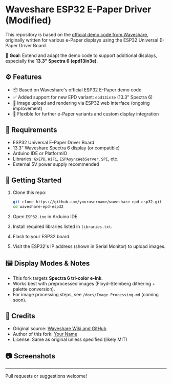 # Waveshare ESP32 E-Paper Driver (Modified)

This repository is based on the [official demo code from Waveshare](https://www.waveshare.com/wiki/E-Paper_ESP32_Driver_Board), originally written for various e-Paper displays using the ESP32 Universal E-Paper Driver Board.

🎯 **Goal**: Extend and adapt the demo code to support additional displays, especially the **13.3" Spectra 6 (epd13in3e)**.

## ⚙️ Features

- 📦 Based on Waveshare's official ESP32 E-Paper demo code
- ✅ Added support for new EPD variant: `epd13in3e` (13.3" Spectra 6)
- 🧪 Image upload and rendering via ESP32 web interface (ongoing improvement)
- 🔧 Flexible for further e-Paper variants and custom display integration

## 🧰 Requirements

- ESP32 Universal E-Paper Driver Board
- 13.3" Waveshare Spectra 6 display (or compatible)
- Arduino IDE or PlatformIO
- Libraries: `GxEPD`, `WiFi`, `ESPAsyncWebServer`, `SPI`, etc.
- External 5V power supply recommended

## 🚀 Getting Started

1. Clone this repo:
   ```bash
   git clone https://github.com/yourusername/waveshare-epd-esp32.git
   cd waveshare-epd-esp32
   ```

2. Open `ESP32.ino` in Arduino IDE.

3. Install required libraries listed in `libraries.txt`.

4. Flash to your ESP32 board.

5. Visit the ESP32's IP address (shown in Serial Monitor) to upload images.

## 🖼️ Display Modes & Notes

- This fork targets **Spectra 6 tri-color e-Ink**.
- Works best with preprocessed images (Floyd–Steinberg dithering + palette conversion).
- For image processing steps, see `/docs/Image_Processing.md` (coming soon).

## 📌 Credits

- Original source: [Waveshare Wiki and GitHub](https://www.waveshare.com/wiki/E-Paper_ESP32_Driver_Board)
- Author of this fork: [Your Name](https://github.com/yourusername)
- License: Same as original unless specified (likely MIT)

## 📷 Screenshots

<!-- Optional: add photos of your hardware or screen output -->

---

Pull requests or suggestions welcome!
